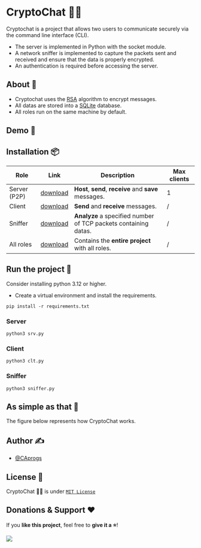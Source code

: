# CryptoChat 💬🔐

Cryptochat is a project that allows two users to communicate securely via the command line interface (CLI).

- The server is implemented in Python with the socket module.
- A network sniffer is implemented to capture the packets sent and received and ensure that the data is properly encrypted.
- An authentication is required before accessing the server.

## About 🥢

- Cryptochat uses the [RSA](https://en.wikipedia.org/wiki/RSA_(cryptosystem)) algorithm to encrypt messages.
- All datas are stored into a [SQLite](https://www.sqlite.org/index.html) database.
- All roles run on the same machine by default.

## Demo 📸


## Installation 📦

| Role              | Link          | Description                                                     | Max clients |
|-------------------|---------------|-----------------------------------------------------------------|-------------|
| Server (P2P)      | [download]()  | **Host**, **send**, **receive** and **save** messages.          |      1      |
| Client            | [download]()  | **Send** and **receive** messages.                              |      /      |
| Sniffer           | [download]()  | **Analyze** a specified  number of TCP packets containing datas.|      /      |
| All roles         | [download]()  | Contains the **entire project** with all roles.                 |      /      |

## Run the project 🚀

Consider installing python 3.12 or higher.

- Create a virtual environment and install the requirements.
```
pip install -r requirements.txt
```

### Server

```
python3 srv.py
```

### Client

```
python3 clt.py
```

### Sniffer

```
python3 sniffer.py
```

## As simple as that 🤯

The figure below represents how CryptoChat works.

## Author ✍️

- [@CAprogs](https://github.com/CAprogs)

## License 📝

CryptoChat 💬🔐 is under [```MIT License```](LICENSE)

## Donations & Support ❤️

If you **like this project**, feel free to **give it a ⭐**!

<a href="https://www.buymeacoffee.com/CAprogs"><img src="https://img.buymeacoffee.com/button-api/?text=Buy me a pizza&emoji=🍕&slug=CAprogs&button_colour=FFDD00&font_colour=000000&font_family=Arial&outline_colour=000000&coffee_colour=ffffff" /></a>